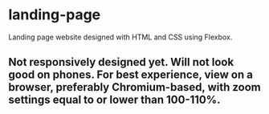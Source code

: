 # landing-page
 Landing page website designed with HTML and CSS using Flexbox.


## Not responsively designed yet. Will not look good on phones. For best experience, view on a browser, preferably Chromium-based, with zoom settings equal to or lower than 100-110%.
